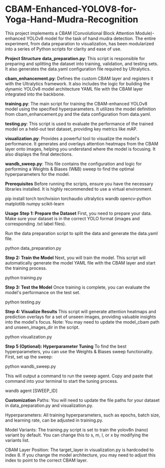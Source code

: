 # CBAM-Enhanced-YOLOV8-for-Yoga-Hand-Mudra-Recognition
This project implements a CBAM (Convolutional Block Attention Module)-enhanced YOLOv8 model for the task of hand mudra detection. The entire experiment, from data preparation to visualization, has been modularized into a series of Python scripts for clarity and ease of use.

**Project Structure**
**data_preparation.py**: This script is responsible for preparing and splitting the dataset into training, validation, and testing sets. It also generates the data.yaml configuration file required by Ultralytics.

**cbam_enhancement.py**: Defines the custom CBAM layer and registers it with the Ultralytics framework. It also includes the logic for building the dynamic YOLOv8 model architecture YAML file with the CBAM layer integrated into the backbone.

**training.py**: The main script for training the CBAM-enhanced YOLOv8 model using the specified hyperparameters. It utilizes the model definition from cbam_enhancement.py and the data configuration from data.yaml.

**testing.py**: This script is used to evaluate the performance of the trained model on a held-out test dataset, providing key metrics like mAP.

**visualization.py**: Provides a powerful tool to visualize the model's performance. It generates and overlays attention heatmaps from the CBAM layer onto images, helping you understand where the model is focusing. It also displays the final detections.

**wandb_sweep.py**: This file contains the configuration and logic for performing a Weights & Biases (W&B) sweep to find the optimal hyperparameters for the model.

**Prerequisites**
Before running the scripts, ensure you have the necessary libraries installed. It is highly recommended to use a virtual environment.

pip install torch torchvision torchaudio ultralytics wandb opencv-python matplotlib numpy scikit-learn

**Usage**
**Step 1: Prepare the Dataset**
First, you need to prepare your data. Make sure your dataset is in the correct YOLO format (images and corresponding .txt label files).

Run the data preparation script to split the data and generate the data.yaml file.

python data_preparation.py

**Step 2: Train the Model**
Next, you will train the model. This script will automatically generate the model YAML file with the CBAM layer and start the training process.

python training.py

**Step 3: Test the Model**
Once training is complete, you can evaluate the model's performance on the test set.

python testing.py

**Step 4: Visualize Results**
This script will generate attention heatmaps and prediction overlays for a set of unseen images, providing valuable insights into the model's focus. Note: You may need to update the model_cbam path and unseen_images_dir in the script.

python visualization.py

**Step 5 (Optional): Hyperparameter Tuning**
To find the best hyperparameters, you can use the Weights & Biases sweep functionality. First, set up the sweep:

python wandb_sweep.py

This will output a command to run the sweep agent. Copy and paste that command into your terminal to start the tuning process.

wandb agent [SWEEP_ID]

**Customization**
Paths: You will need to update the file paths for your dataset in data_preparation.py and visualization.py.

Hyperparameters: All training hyperparameters, such as epochs, batch size, and learning rate, can be adjusted in training.py.

Model Variants: The training.py script is set to train the yolov8n (nano) variant by default. You can change this to s, m, l, or x by modifying the variants list.

CBAM Layer Position: The target_layer in visualization.py is hardcoded to index 8. If you change the model architecture, you may need to adjust this index to point to the correct CBAM layer.
